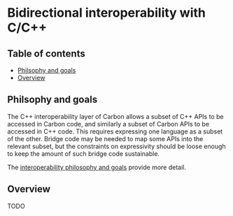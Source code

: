 # Bidirectional interoperability with C/C++

<!--
Part of the Carbon Language project, under the Apache License v2.0 with LLVM
Exceptions. See /LICENSE for license information.
SPDX-License-Identifier: Apache-2.0 WITH LLVM-exception
-->

<!-- toc -->

## Table of contents

-   [Philsophy and goals](#philsophy-and-goals)
-   [Overview](#overview)

<!-- tocstop -->

## Philsophy and goals

The C++ interoperability layer of Carbon allows a
subset of C++ APIs to be accessed in
Carbon code, and similarly a subset of Carbon APIs to be accessed in C++ code. This requires expressing one
language as a subset of the other. Bridge code may be needed to map some APIs into the relevant subset, but the constraints on expressivity should be
loose enough to keep the amount of such bridge code sustainable.

The [interoperability philosophy and goals](philosophy_and_goals.md) provide
more detail.

## Overview

TODO
